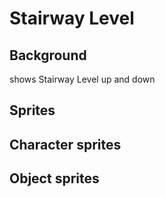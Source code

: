 # Stairway Level 

## Background

shows Stairway Level up and down 

## Sprites 

## Character sprites 




## Object sprites



